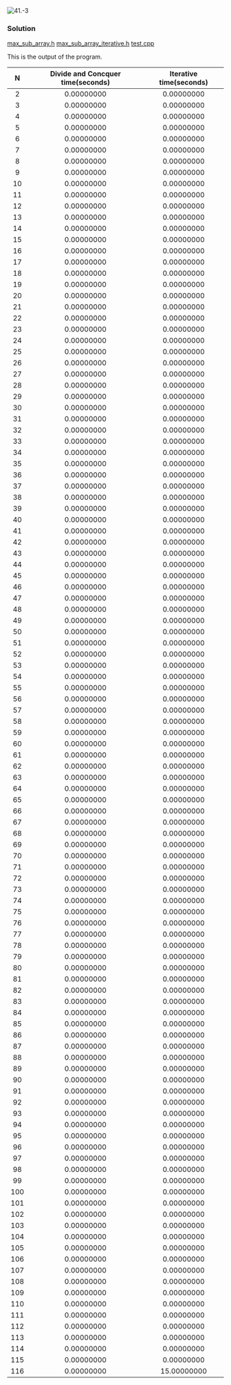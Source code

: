 ![41.-3](https://github.com/cpp-rakesh/introduction_to_algorithms_CLRS/blob/master/chapter_4_divide_and_conquer/4.1_the_maximum_subArray_problem/exercises/4.1-3/repo/4.1-3_problem.png)

### Solution
[max_sub_array.h](https://github.com/cpp-rakesh/introduction_to_algorithms_CLRS/blob/master/chapter_4_divide_and_conquer/4.1_the_maximum_subArray_problem/exercises/4.1-3/repo/max_sub_array.h)
[max_sub_array_iterative.h](https://github.com/cpp-rakesh/introduction_to_algorithms_CLRS/blob/master/chapter_4_divide_and_conquer/4.1_the_maximum_subArray_problem/exercises/4.1-3/repo/max_sub_array_iterative.h)
[test.cpp](https://github.com/cpp-rakesh/introduction_to_algorithms_CLRS/blob/master/chapter_4_divide_and_conquer/4.1_the_maximum_subArray_problem/exercises/4.1-3/repo/test.cpp)


This is the output of the program.

|   N     |  Divide and Concquer time(seconds)  | Iterative time(seconds)  |
|:-------:|:-----------------------------------:|:------------------------:|
|    2    |       0.00000000                    |      0.00000000          |
|    3	  |		  0.00000000					|	   0.00000000		   |
|    4	  |		  0.00000000					|	   0.00000000		   |
|    5	  |		  0.00000000					|	   0.00000000		   |
|    6	  |		  0.00000000					|	   0.00000000		   |
|    7	  |		  0.00000000					|	   0.00000000		   |
|    8	  |		  0.00000000					|	   0.00000000		   |
|    9	  |		  0.00000000					|	   0.00000000		   |
|    10	  |		  0.00000000					|	   0.00000000		   |
|    11	  |		  0.00000000					|	   0.00000000		   |
|    12	  |		  0.00000000					|	   0.00000000		   |
|    13	  |		  0.00000000					|	   0.00000000		   |
|    14	  |		  0.00000000					|	   0.00000000		   |
|    15	  |		  0.00000000					|	   0.00000000		   |
|    16	  |		  0.00000000					|	   0.00000000		   |
|    17	  |		  0.00000000					|	   0.00000000		   |
|    18	  |		  0.00000000					|	   0.00000000		   |
|    19	  |		  0.00000000					|	   0.00000000		   |
|    20	  |		  0.00000000					|	   0.00000000		   |
|    21	  |		  0.00000000					|	   0.00000000		   |
|    22	  |		  0.00000000					|	   0.00000000		   |
|    23	  |		  0.00000000					|	   0.00000000		   |
|    24	  |		  0.00000000					|	   0.00000000		   |
|    25	  |		  0.00000000					|	   0.00000000		   |
|    26	  |		  0.00000000					|	   0.00000000		   |
|    27	  |		  0.00000000					|	   0.00000000		   |
|    28	  |		  0.00000000					|	   0.00000000		   |
|    29	  |		  0.00000000					|	   0.00000000		   |
|    30	  |		  0.00000000					|	   0.00000000		   |
|    31	  |		  0.00000000					|	   0.00000000		   |
|    32	  |		  0.00000000					|	   0.00000000		   |
|    33	  |		  0.00000000					|	   0.00000000		   |
|    34	  |		  0.00000000					|	   0.00000000		   |
|    35	  |		  0.00000000					|	   0.00000000		   |
|    36	  |		  0.00000000					|	   0.00000000		   |
|    37	  |		  0.00000000					|	   0.00000000		   |
|    38	  |		  0.00000000					|	   0.00000000		   |
|    39	  |		  0.00000000					|	   0.00000000		   |
|    40	  |		  0.00000000					|	   0.00000000		   |
|    41	  |		  0.00000000					|	   0.00000000		   |
|    42	  |		  0.00000000					|	   0.00000000		   |
|    43	  |		  0.00000000					|	   0.00000000		   |
|    44	  |		  0.00000000					|	   0.00000000		   |
|    45	  |		  0.00000000					|	   0.00000000		   |
|    46	  |		  0.00000000					|	   0.00000000		   |
|    47	  |		  0.00000000					|	   0.00000000		   |
|    48	  |		  0.00000000					|	   0.00000000		   |
|    49	  |		  0.00000000					|	   0.00000000		   |
|    50	  |		  0.00000000					|	   0.00000000		   |
|    51	  |		  0.00000000					|	   0.00000000		   |
|    52	  |		  0.00000000					|	   0.00000000		   |
|    53	  |		  0.00000000					|	   0.00000000		   |
|    54	  |		  0.00000000					|	   0.00000000		   |
|    55	  |		  0.00000000					|	   0.00000000		   |
|    56	  |		  0.00000000					|	   0.00000000		   |
|    57	  |		  0.00000000					|	   0.00000000		   |
|    58	  |		  0.00000000					|	   0.00000000		   |
|    59	  |		  0.00000000					|	   0.00000000		   |
|    60	  |		  0.00000000					|	   0.00000000		   |
|    61	  |		  0.00000000					|	   0.00000000		   |
|    62	  |		  0.00000000					|	   0.00000000		   |
|    63	  |		  0.00000000					|	   0.00000000		   |
|    64	  |		  0.00000000					|	   0.00000000		   |
|    65	  |		  0.00000000					|	   0.00000000		   |
|    66	  |		  0.00000000					|	   0.00000000		   |
|    67	  |		  0.00000000					|	   0.00000000		   |
|    68	  |		  0.00000000					|	   0.00000000		   |
|    69	  |		  0.00000000					|	   0.00000000		   |
|    70	  |		  0.00000000					|	   0.00000000		   |
|    71	  |		  0.00000000					|	   0.00000000		   |
|    72	  |		  0.00000000					|	   0.00000000		   |
|    73	  |		  0.00000000					|	   0.00000000		   |
|    74	  |		  0.00000000					|	   0.00000000		   |
|    75	  |		  0.00000000					|	   0.00000000		   |
|    76	  |		  0.00000000					|	   0.00000000		   |
|    77	  |		  0.00000000					|	   0.00000000		   |
|    78	  |		  0.00000000					|	   0.00000000		   |
|    79	  |		  0.00000000					|	   0.00000000		   |
|    80	  |		  0.00000000					|	   0.00000000		   |
|    81	  |		  0.00000000					|	   0.00000000		   |
|    82	  |		  0.00000000					|	   0.00000000		   |
|    83	  |		  0.00000000					|	   0.00000000		   |
|    84	  |		  0.00000000					|	   0.00000000		   |
|    85	  |		  0.00000000					|	   0.00000000		   |
|    86	  |		  0.00000000					|	   0.00000000		   |
|    87	  |		  0.00000000					|	   0.00000000		   |
|    88	  |		  0.00000000					|	   0.00000000		   |
|    89	  |		  0.00000000					|	   0.00000000		   |
|    90	  |		  0.00000000					|	   0.00000000		   |
|    91	  |		  0.00000000					|	   0.00000000		   |
|    92	  |		  0.00000000					|	   0.00000000		   |
|    93	  |		  0.00000000					|	   0.00000000		   |
|    94	  |		  0.00000000					|	   0.00000000		   |
|    95	  |		  0.00000000					|	   0.00000000		   |
|    96	  |		  0.00000000					|	   0.00000000		   |
|    97	  |		  0.00000000					|	   0.00000000		   |
|    98	  |		  0.00000000					|	   0.00000000		   |
|    99	  |		  0.00000000					|	   0.00000000		   |
|    100  |		  0.00000000					|	   0.00000000		   |
|    101  |		  0.00000000					|	   0.00000000		   |
|    102  |		  0.00000000					|	   0.00000000		   |
|    103  |		  0.00000000					|	   0.00000000		   |
|    104  |		  0.00000000					|	   0.00000000		   |
|    105  |		  0.00000000					|	   0.00000000		   |
|    106  |		  0.00000000					|	   0.00000000		   |
|    107  |		  0.00000000					|	   0.00000000		   |
|    108  |		  0.00000000					|	   0.00000000		   |
|    109  |		  0.00000000					|	   0.00000000		   |
|    110  |		  0.00000000					|	   0.00000000		   |
|    111  |		  0.00000000					|	   0.00000000		   |
|    112  |		  0.00000000					|	   0.00000000		   |
|    113  |		  0.00000000					|	   0.00000000		   |
|    114  |		  0.00000000					|	   0.00000000		   |
|    115  |		  0.00000000					|	   0.00000000		   |
|    116  |       0.00000000                    |     15.00000000          |